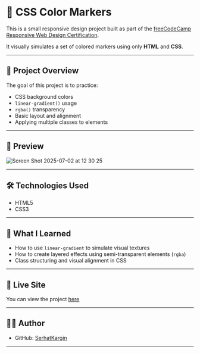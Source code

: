 # 🎨 CSS Color Markers

This is a small responsive design project built as part of the [freeCodeCamp Responsive Web Design Certification](https://www.freecodecamp.org/learn/).

It visually simulates a set of colored markers using only **HTML** and **CSS**.

---

## 🚀 Project Overview

The goal of this project is to practice:

- CSS background colors
- `linear-gradient()` usage
- `rgba()` transparency
- Basic layout and alignment
- Applying multiple classes to elements

---

## 📸 Preview

![Screen Shot 2025-07-02 at 12 30 25](https://github.com/user-attachments/assets/eaa7d29b-c655-4d89-9522-f48598d3065d)


---

## 🛠️ Technologies Used

- HTML5
- CSS3

---

## 🧠 What I Learned

- How to use `linear-gradient` to simulate visual textures
- How to create layered effects using semi-transparent elements (`rgba`)
- Class structuring and visual alignment in CSS

---

## 📁 Live Site

You can view the project [here](https://SerhatKargin.github.io/color-markers/)

---

## 🧑‍💻 Author

- GitHub: [SerhatKargin](https://github.com/SerhatKargin)

---

